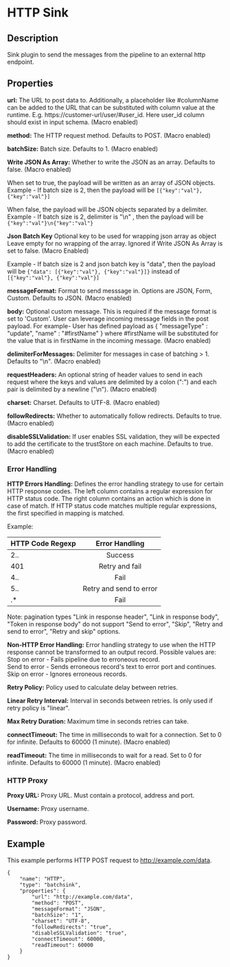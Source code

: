# HTTP Sink


Description
-----------
Sink plugin to send the messages from the pipeline to an external http endpoint.

Properties
----------

**url:** The URL to post data to. Additionally, a placeholder like #columnName can be added to the URL that can be 
substituted with column value at the runtime. E.g. https://customer-url/user/#user_id. Here user_id column should exist 
in input schema. (Macro enabled)

**method:** The HTTP request method. Defaults to POST. (Macro enabled)

**batchSize:** Batch size. Defaults to 1. (Macro enabled)

**Write JSON As Array:** Whether to write the JSON as an array. Defaults to false. (Macro enabled)

When set to true, the payload will be written as an array of JSON objects.
Example - If batch size is 2, then the payload will be `[{"key":"val"}, {"key":"val"}]`

When false, the payload will be JSON objects separated by a delimiter.
Example - If batch size is 2, delimiter is "\n" , then the payload will be `{"key":"val"}\n{"key":"val"}`

**Json Batch Key** Optional key to be used for wrapping json array as object
Leave empty for no wrapping of the array. Ignored if Write JSON As Array is set to false. (Macro Enabled)

Example - If batch size is 2 and json batch key is "data", then the payload will be
`{"data": [{"key":"val"}, {"key":"val"}]}` instead of `[{"key":"val"}, {"key":"val"}]`

**messageFormat:** Format to send messsage in. Options are JSON, Form, Custom. Defaults to JSON. (Macro enabled)

**body:** Optional custom message. This is required if the message format is set to 'Custom'.
          User can leverage incoming message fields in the post payload.
          For example-
          User has defined payload as \{ "messageType" : "update", "name" : "#firstName" \}
          where #firstName will be substituted for the value that is in firstName in the incoming message. (Macro enabled)

**delimiterForMessages:** Delimiter for messages in case of batching > 1. Defaults to "\n". (Macro enabled)

**requestHeaders:** An optional string of header values to send in each request where the keys and values are
delimited by a colon (":") and each pair is delimited by a newline ("\n"). (Macro enabled)

**charset:** Charset. Defaults to UTF-8. (Macro enabled)

**followRedirects:** Whether to automatically follow redirects. Defaults to true. (Macro enabled)

**disableSSLValidation:**  If user enables SSL validation, they will be expected to add the certificate to the trustStore on each machine. Defaults to true. (Macro enabled)

### Error Handling

**HTTP Errors Handling:** Defines the error handling strategy to use for certain HTTP response codes.
The left column contains a regular expression for HTTP status code. The right column contains an action which
is done in case of match. If HTTP status code matches multiple regular expressions, the first specified in mapping
is matched.

Example:

| HTTP Code Regexp  | Error Handling          |
| ----------------- |:-----------------------:|
| 2..               | Success                 |
| 401               | Retry and fail          |
| 4..               | Fail                    |
| 5..               | Retry and send to error |
| .*                | Fail                    |

Note: pagination types "Link in response header", "Link in response body", "Token in response body" do not support
"Send to error", "Skip", "Retry and send to error", "Retry and skip" options.

**Non-HTTP Error Handling:** Error handling strategy to use when the HTTP response cannot be transformed to an output record.
Possible values are:  
Stop on error - Fails pipeline due to erroneous record.  
Send to error - Sends erroneous record's text to error port and continues.  
Skip on error - Ignores erroneous records.

**Retry Policy:** Policy used to calculate delay between retries.

**Linear Retry Interval:** Interval in seconds between retries. Is only used if retry policy is "linear".

**Max Retry Duration:** Maximum time in seconds retries can take.

**connectTimeout:** The time in milliseconds to wait for a connection. Set to 0 for infinite. Defaults to 60000 (1 minute). (Macro enabled)

**readTimeout:** The time in milliseconds to wait for a read. Set to 0 for infinite. Defaults to 60000 (1 minute). (Macro enabled)

### HTTP Proxy

**Proxy URL:** Proxy URL. Must contain a protocol, address and port.

**Username:** Proxy username.

**Password:** Proxy password.

Example
-------
This example performs HTTP POST request to http://example.com/data.

    {
        "name": "HTTP",
        "type": "batchsink",
        "properties": {
            "url": "http://example.com/data",
            "method": "POST",
            "messageFormat": "JSON",
            "batchSize": "1",
            "charset": "UTF-8",
            "followRedirects": "true",
            "disableSSLValidation": "true",
            "connectTimeout": 60000,
            "readTimeout": 60000
        }
    }
